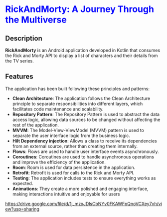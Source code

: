 # <span style="color:blue">RickAndMorty: A Journey Through the Multiverse</span>


## Description

**RickAndMorty** is an Android application developed in Kotlin that consumes the Rick and Morty API to display a list of characters and their details from the TV series.

## Features

The application has been built following these principles and patterns:

- **Clean Architecture**: The application follows the Clean Architecture principle to separate responsibilities into different layers, which facilitates code maintenance and scalability.
- **Repository Pattern**: The Repository Pattern is used to abstract the data access logic, allowing data sources to be changed without affecting the rest of the application.
- **MVVM**: The Model-View-ViewModel (MVVM) pattern is used to separate the user interface logic from the business logic.
- **Hilt Dependency injection**: Allows a class to receive its dependencies from an external source, rather than creating them internally. 
- **Flows**: Flows are used to handle user interface events asynchronously.
- **Coroutines**: Coroutines are used to handle asynchronous operations and improve the efficiency of the application.
- **Room**: Room is used for data persistence in the application.
- **Retrofit**: Retrofit is used for calls to the Rick and Morty API.
- **Testing**: The application includes tests to ensure everything works as expected.
- **Animations**: They create a more polished and engaging interface, making interactions intuitive and enjoyable for users

https://drive.google.com/file/d/1j_mzxJDlsCbNYv0FKAWFpQnoVCXey7vh/view?usp=sharing

